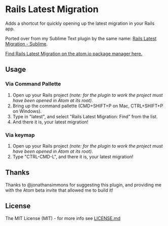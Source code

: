 # Rails Latest Migration

Adds a shortcut for quickly opening up the latest migration in your Rails app.

Ported over from my Sublime Text plugin by the same name: [Rails Latest Migration - Sublime](https://github.com/alexpls/Rails-Latest-Migration).

[Find Rails Latest Migration on the atom.io package manager here.](https://atom.io/packages/rails-latest-migration)

Usage
--
### Via Command Pallette
1. Open up your Rails project *(note: for the plugin to work the project must have been opened in Atom at its root)*.
2. Bring up the command pallette (CMD+SHIFT+P on Mac, CTRL+SHIFT+P on Windows).
3. Type in "latest", and select "Rails Latest Migration: Find" from the list.
4. And there it is, your latest migration!

### Via keymap
1. Open up your Rails project *(note: for the plugin to work the project must have been opened in Atom at its root)*.
2. Type "CTRL-CMD-L", and there it is, your latest migration!

Thanks
--
Thanks to @jonathansimmons for suggesting this plugin, and providing me with the Atom beta invite that allowed me to build it!

License
--
The MIT License (MIT) - for more info see [LICENSE.md](https://github.com/alexpls/rails-latest-migration-atom/blob/master/LICENSE.md)
